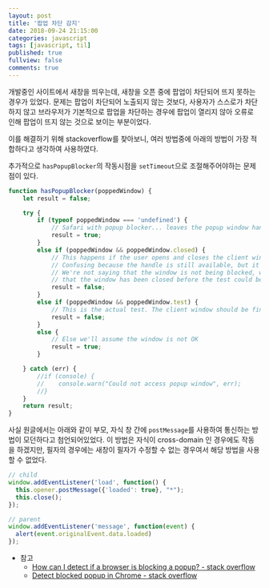 ```yaml
---
layout: post
title: '팝업 차단 감지'
date: 2018-09-24 21:15:00
categories: javascript
tags: [javascript, til]
published: true
fullview: false
comments: true
---
```


개발중인 사이트에서 새창을 띄우는데, 새창을 오픈 중에 팝업이 차단되어 뜨지 못하는 경우가 있었다. 문제는 팝업이 차단되어 노출되지 않는 것보다, 사용자가 스스로가 차단하지 않고 브라우저가 기본적으로 팝업을 차단하는 경우에 팝업이 열리지 않아 오류로 인해 팝업이 뜨지 않는 것으로 보이는 부분이었다.

이를 해결하기 위해 stackoverflow를 찾아보니, 여러 방법중에 아래의 방법이 가장 적합하다고 생각하여 사용하였다.

추가적으로 `hasPopupBlocker`의 작동시점을 `setTimeout`으로 조절해주어야하는 문제점이 있다.

```javascript
function hasPopupBlocker(poppedWindow) {
    let result = false;

    try {
        if (typeof poppedWindow === 'undefined') {
            // Safari with popup blocker... leaves the popup window handle undefined
            result = true;
        }
        else if (poppedWindow && poppedWindow.closed) {
            // This happens if the user opens and closes the client window...
            // Confusing because the handle is still available, but it's in a "closed" state.
            // We're not saying that the window is not being blocked, we're just saying
            // that the window has been closed before the test could be run.
            result = false;
        }
        else if (poppedWindow && poppedWindow.test) {
            // This is the actual test. The client window should be fine.
            result = false;
        }
        else {
            // Else we'll assume the window is not OK
            result = true;
        }

    } catch (err) {
        //if (console) {
        //    console.warn("Could not access popup window", err);
        //}
    }
    return result;
}
```

사실 원글에서는 아래와 같이 부모, 자식 창 간에 `postMessage`를 사용하여 통신하는 방법이 모던하다고 첨언되어있었다. 이 방법은 자식이 cross-domain 인 경우에도 작동을 하겠지만, 필자의 경우에는 새창이 필자가 수정할 수 없는 경우여서 해당 방법을 사용할 수 없었다.

```javascript
// child
window.addEventListener('load', function() {
  this.opener.postMessage({'loaded': true}, "*");
  this.close();
});

// parent
window.addEventListener('message', function(event) {
  alert(event.originalEvent.data.loaded)
});
```

* 참고
  * [How can I detect if a browser is blocking a popup? - stack overflow](https://stackoverflow.com/questions/2914/how-can-i-detect-if-a-browser-is-blocking-a-popup)
  * [Detect blocked popup in Chrome - stack overflow](https://stackoverflow.com/questions/668286/detect-blocked-popup-in-chrome/1089792#1089792)